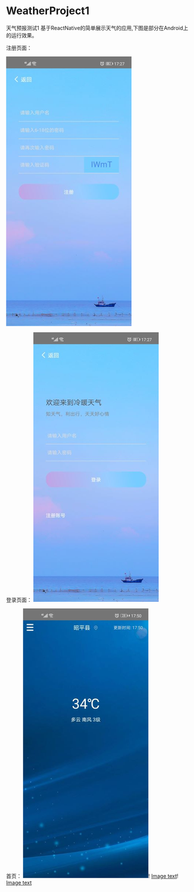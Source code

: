 # WeatherProject1
天气预报测试1
基于ReactNative的简单展示天气的应用,下图是部分在Android上的运行效果。

注册页面：

![Image text](https://raw.githubusercontent.com/suqinye/WeatherProject1/dev/app/image/images-folder/registered.jpg)

登录页面：
![Image text](https://raw.githubusercontent.com/suqinye/WeatherProject1/dev/app/image/images-folder/login.jpg)

首页：
![Image text](https://raw.githubusercontent.com/suqinye/WeatherProject1/dev/app/image/images-folder/homePage.jpg)!
[Image text](https://raw.githubusercontent.com/suqinye/WeatherProject1/dev/app/image/images-folder/forecast.jpg)!
[Image text](https://raw.githubusercontent.com/suqinye/WeatherProject1/dev/app/image/images-folder/lifeIndex.jpg)

